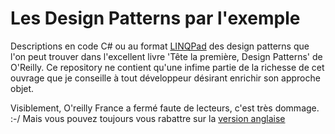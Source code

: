 Les Design Patterns par l'exemple
===============

Descriptions en code C# ou au format [LINQPad](http://www.linqpad.net/) des design patterns que l'on peut trouver dans l'excellent livre 'Tête la première, Design Patterns' de O'Reilly. Ce repository ne contient qu'une infime partie de la richesse de cet ouvrage que je conseille à tout développeur désirant enrichir son approche objet.

Visiblement, O'reilly France a fermé faute de lecteurs, c'est très dommage. :-/ 
Mais vous pouvez toujours vous rabattre sur la [version anglaise](http://librairie.immateriel.fr/fr/ebook/9780596007126/head-first-design-patterns)



